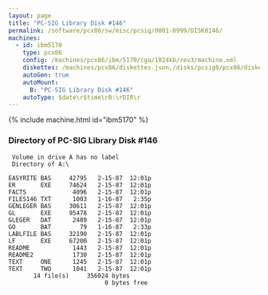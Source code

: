 ```yaml
---
layout: page
title: "PC-SIG Library Disk #146"
permalink: /software/pcx86/sw/misc/pcsig/0001-0999/DISK0146/
machines:
  - id: ibm5170
    type: pcx86
    config: /machines/pcx86/ibm/5170/cga/1024kb/rev3/machine.xml
    diskettes: /machines/pcx86/diskettes.json,/disks/pcsig0/pcx86/diskettes.json
    autoGen: true
    autoMount:
      B: "PC-SIG Library Disk #146"
    autoType: $date\r$time\rB:\rDIR\r
---
```


{% include machine.html id="ibm5170" %}

### Directory of PC-SIG Library Disk #146

     Volume in drive A has no label
     Directory of A:\

    EASYRITE BAS     42795   2-15-87  12:01p
    ER       EXE     74624   2-15-87  12:01p
    FACTS             4096   2-15-87  12:01p
    FILES146 TXT      1003   1-16-87   2:35p
    GENLEGER BAS     30611   2-15-87  12:01p
    GL       EXE     95478   2-15-87  12:01p
    GLEGER   DAT      2489   2-15-87  12:01p
    GO       BAT        79   1-16-87   2:33p
    LABLFILE BAS     32190   2-15-87  12:01p
    LF       EXE     67200   2-15-87  12:01p
    README            1443   2-15-87  12:01p
    README2           1730   2-15-87  12:01p
    TEXT     ONE      1245   2-15-87  12:01p
    TEXT     TWO      1041   2-15-87  12:01p
           14 file(s)     356024 bytes
                               0 bytes free
